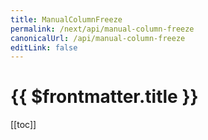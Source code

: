```yaml
---
title: ManualColumnFreeze
permalink: /next/api/manual-column-freeze
canonicalUrl: /api/manual-column-freeze
editLink: false
---
```


# {{ $frontmatter.title }}

[[toc]]
